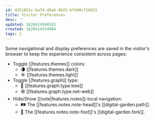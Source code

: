 ```yaml
---
id: d251851c-ba74-49a6-9625-bfd40cf26631
title: Visitor Preferences
desc: ''
updated: 1620414560381
created: 1620414554904
tags: 🌿
---
```


Some navigational and display preferences are saved in the visitor's browser to keep the experience consistent across pages:

- Toggle [[features.themes]] colors: 
  - 🌘 [[features.themes.dark]]
  - ☀️ [[features.themes.light]]
- Toggle [[features.graph]] type:
  - 🌳 [[features.graph.type.tree]]
  - 🕸 [[features.graph.type.net-web]]
- Hide/Show [[note|features.notes]]-local navigation:
  - 🛤 The [[features.notes.note-head]]'s [[digital-garden.path]].
  - 🚏 The [[features.notes.note-foot]]'s [[digital-garden.fork]].
